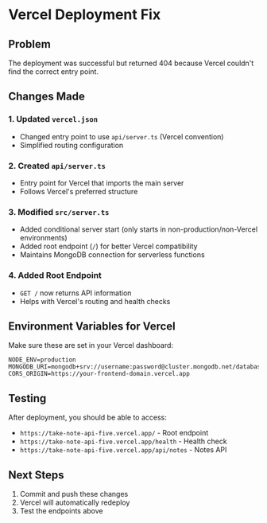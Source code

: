 # Vercel Deployment Fix

## Problem
The deployment was successful but returned 404 because Vercel couldn't find the correct entry point.

## Changes Made

### 1. Updated `vercel.json`
- Changed entry point to use `api/server.ts` (Vercel convention)
- Simplified routing configuration

### 2. Created `api/server.ts`
- Entry point for Vercel that imports the main server
- Follows Vercel's preferred structure

### 3. Modified `src/server.ts`
- Added conditional server start (only starts in non-production/non-Vercel environments)
- Added root endpoint (`/`) for better Vercel compatibility
- Maintains MongoDB connection for serverless functions

### 4. Added Root Endpoint
- `GET /` now returns API information
- Helps with Vercel's routing and health checks

## Environment Variables for Vercel
Make sure these are set in your Vercel dashboard:

```
NODE_ENV=production
MONGODB_URI=mongodb+srv://username:password@cluster.mongodb.net/database
CORS_ORIGIN=https://your-frontend-domain.vercel.app
```

## Testing
After deployment, you should be able to access:
- `https://take-note-api-five.vercel.app/` - Root endpoint
- `https://take-note-api-five.vercel.app/health` - Health check
- `https://take-note-api-five.vercel.app/api/notes` - Notes API

## Next Steps
1. Commit and push these changes
2. Vercel will automatically redeploy
3. Test the endpoints above